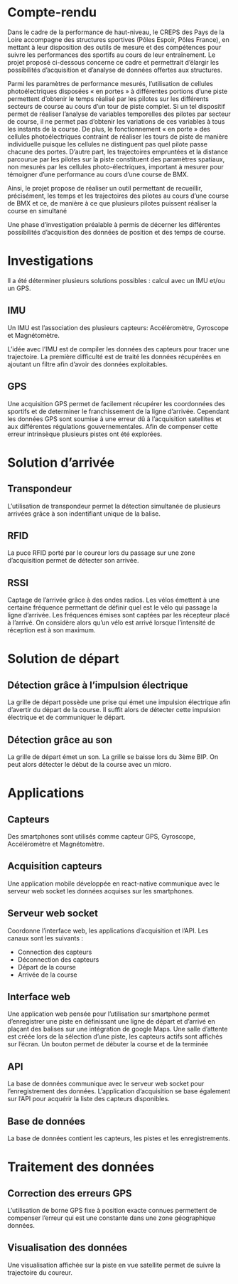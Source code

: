 # Compte-rendu

Dans le cadre de la performance de haut-niveau, le CREPS des Pays de la Loire accompagne des structures sportives (Pôles Espoir, Pôles France), en mettant à leur disposition des outils de mesure et des compétences pour suivre les performances des sportifs au cours de leur entraînement. Le projet proposé ci-dessous concerne ce cadre et permettrait d’élargir les possibilités d’acquisition et d’analyse de données offertes aux structures.

Parmi les paramètres de performance mesurés, l’utilisation de cellules photoélectriques disposées « en portes » à différentes portions d’une piste permettent d’obtenir le temps réalisé par les pilotes sur les différents secteurs de course au cours d’un tour de piste complet. Si un tel dispositif permet de réaliser l’analyse de variables temporelles des pilotes par secteur de course, il ne permet pas d’obtenir les variations de ces variables à tous les instants de la course. De plus, le fonctionnement « en porte » des cellules photoélectriques contraint de réaliser les tours de piste de manière individuelle puisque les cellules ne distinguent pas quel pilote passe chacune des portes. D’autre part, les trajectoires empruntées et la distance parcourue par les pilotes sur la piste constituent des paramètres spatiaux, non mesurés par les cellules photo-électriques, important à mesurer pour témoigner d’une performance au cours d’une course de BMX.

Ainsi, le projet propose de réaliser un outil permettant de recueillir, précisément, les temps et les trajectoires des pilotes au cours d’une course de BMX et ce, de manière à ce que plusieurs pilotes puissent réaliser la course en simultané

Une phase d’investigation préalable à permis de décerner les différentes possibilités d’acquisition des données de position et des temps de course.

# Investigations

Il a été déterminer plusieurs solutions possibles : calcul avec un IMU et/ou un GPS.

## IMU

Un IMU est l’association des plusieurs capteurs: Accéléromètre, Gyroscope et Magnétomètre.

L’idée avec l’IMU est de compiler les données des capteurs pour tracer une trajectoire. La première difficulté est de traité les données récupérées en ajoutant un filtre afin d’avoir des données exploitables.

## GPS

Une acquisition GPS permet de facilement récupérer les coordonnées des sportifs et de determiner le franchissement de la ligne d’arrivée. Cependant les données GPS sont soumise à une erreur dû à l’acquisition satellites et aux différentes régulations gouvernementales. Afin de compenser cette erreur intrinsèque plusieurs pistes ont été explorées.

# Solution d’arrivée

## Transpondeur

L’utilisation de transpondeur permet la détection simultanée de plusieurs arrivées grâce à son indentifiant unique de la balise. 

## RFID

La puce RFID porté par le coureur lors du passage sur une zone d’acquisition permet de détecter son arrivée.

## RSSI

Captage de l’arrivée grâce à des ondes radios. Les vélos émettent à une certaine fréquence permettant de définir quel est le vélo qui passage la ligne d’arrivée. Les fréquences émises sont captées par les récepteur placé à l’arrivé. On considère alors qu’un vélo est arrivé lorsque l’intensité de réception est à son maximum. 

# Solution de départ

## Détection grâce à l’impulsion électrique

La grille de départ possède une prise qui émet une impulsion électrique afin d’avertir du départ de la course. Il suffit alors de détecter cette impulsion électrique et de communiquer le départ.

## Détection grâce au son

La grille de départ émet un son. La grille se baisse lors du 3ème BIP. On peut alors détecter le début de la course avec un micro.

# Applications

## Capteurs

Des smartphones sont utilisés comme capteur GPS, Gyroscope, Accéléromètre et Magnétomètre.

## Acquisition capteurs

Une application mobile développée en react-native communique avec le serveur web socket les données acquises sur les smartphones.

## Serveur web socket

Coordonne l’interface web, les applications d’acquisition et l’API. Les canaux sont les suivants :

- Connection des capteurs
- Déconnection des capteurs
- Départ de la course
- Arrivée de la course

## Interface web

Une application web pensée pour l’utilisation sur smartphone permet d’enregistrer une piste en définissant une ligne de départ et d’arrivé en plaçant des balises sur une intégration de google Maps. Une salle d’attente est créée lors de la sélection d’une piste, les capteurs actifs sont affichés sur l’écran. Un bouton permet de débuter la course et de la terminée

## API

La base de données communique avec le serveur web socket pour l’enregistrement des données. L’application d’acquisition se base également sur l’API pour acquérir la liste des capteurs disponibles.

## Base de données

La base de données contient les capteurs, les pistes et les enregistrements. 

# Traitement des données

## Correction des erreurs GPS

L’utilisation de borne GPS fixe à position exacte connues permettent de compenser l’erreur qui est une constante dans une zone géographique données.

## Visualisation des données

Une visualisation affichée sur la piste en vue satellite permet de suivre la trajectoire du coureur.